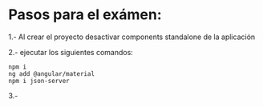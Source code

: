 # Pasos para el exámen:

1.- Al crear el proyecto desactivar components standalone de la aplicación

2.- ejecutar los siguientes comandos:

```
npm i
ng add @angular/material
npm i json-server
```

3.- 
